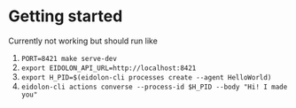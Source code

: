 # Getting started

Currently not working but should run like

1. `PORT=8421 make serve-dev`
2. `export EIDOLON_API_URL=http://localhost:8421`
3. `export H_PID=$(eidolon-cli processes create --agent HelloWorld)`
4. `eidolon-cli actions converse --process-id $H_PID --body "Hi! I made you"`